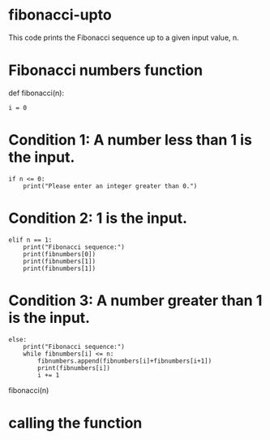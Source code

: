 # fibonacci-upto
This code prints the Fibonacci sequence up to a given input value, n.

# Fibonacci numbers function
def fibonacci(n):
    
    i = 0
    
# Condition 1: A number less than 1 is the input.
    if n <= 0:
        print("Please enter an integer greater than 0.")
# Condition 2: 1 is the input.        
    elif n == 1:
        print("Fibonacci sequence:")
        print(fibnumbers[0])
        print(fibnumbers[1])
        print(fibnumbers[1])
# Condition 3: A number greater than 1 is the input.        
    else:
        print("Fibonacci sequence:")
        while fibnumbers[i] <= n:
            fibnumbers.append(fibnumbers[i]+fibnumbers[i+1])
            print(fibnumbers[i])
            i += 1

fibonacci(n)
# calling the function
